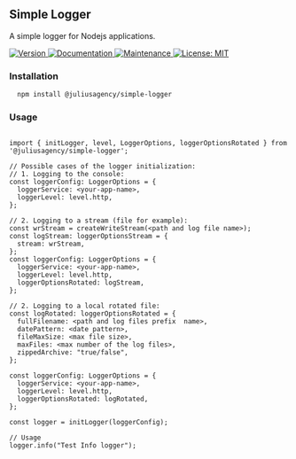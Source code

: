 ## Simple Logger

A simple logger for Nodejs applications.

<p>
  <a href="https://www.npmjs.com/package/@juliusagency/simple-logger" target="_blank">
    <img alt="Version" src="https://img.shields.io/npm/v/@juliusagency/simple-logger.svg">
  </a>
  <a href="https://github.com/juliusagency/simple-logger#readme" target="_blank">
    <img alt="Documentation" src="https://img.shields.io/badge/documentation-yes-brightgreen.svg" />
  </a>
  <a href="https://github.com/juliusagency/simple-logger/graphs/commit-activity" target="_blank">
    <img alt="Maintenance" src="https://img.shields.io/badge/Maintained%3F-yes-green.svg" />
  </a>
  <a href="https://github.com/juliusagency/simple-logger/blob/master/LICENSE" target="_blank">
    <img alt="License: MIT" src="https://img.shields.io/badge/License-MIT-yellow.svg" />
  </a>
</p>

### Installation
```bash
  npm install @juliusagency/simple-logger
```
### Usage
```

import { initLogger, level, LoggerOptions, loggerOptionsRotated } from '@juliusagency/simple-logger';

// Possible cases of the logger initialization:
// 1. Logging to the console:
const loggerConfig: LoggerOptions = {
  loggerService: <your-app-name>,
  loggerLevel: level.http,
};

// 2. Logging to a stream (file for example):
const wrStream = createWriteStream(<path and log file name>);
const logStream: loggerOptionsStream = {
  stream: wrStream,
};
const loggerConfig: LoggerOptions = {
  loggerService: <your-app-name>,
  loggerLevel: level.http,
  loggerOptionsRotated: logStream,
};

// 2. Logging to a local rotated file:
const logRotated: loggerOptionsRotated = {
  fullFilename: <path and log files prefix  name>,
  datePattern: <date pattern>,
  fileMaxSize: <max file size>,
  maxFiles: <max number of the log files>,
  zippedArchive: "true/false",
};

const loggerConfig: LoggerOptions = {
  loggerService: <your-app-name>,
  loggerLevel: level.http,
  loggerOptionsRotated: logRotated,
};

const logger = initLogger(loggerConfig);

// Usage
logger.info("Test Info logger");
```